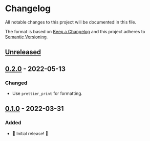 # Changelog

All notable changes to this project will be documented in this file.

The format is based on [Keep a Changelog](http://keepachangelog.com/en/1.0.0/) and this project adheres to [Semantic Versioning](http://semver.org/spec/v2.0.0.html).

## [Unreleased]

## [0.2.0] - 2022-05-13

### Changed

- Use `prettier_print` for formatting.

## [0.1.0] - 2022-03-31

### Added

- 🎉 Initial release! 🎉

[unreleased]: https://github.com/ruby-syntax-tree/syntax_tree-json/compare/v0.2.0...HEAD
[0.2.0]: https://github.com/ruby-syntax-tree/syntax_tree-json/compare/v0.1.0...v0.2.0
[0.1.0]: https://github.com/ruby-syntax-tree/syntax_tree-json/compare/291383...v0.1.0
